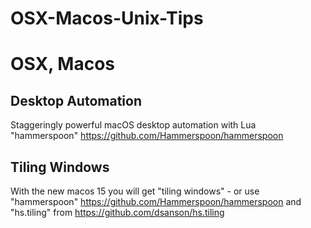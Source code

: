 # OSX-Macos-Unix-Tips


# OSX, Macos




## Desktop Automation
Staggeringly powerful macOS desktop automation with Lua 
"hammerspoon" https://github.com/Hammerspoon/hammerspoon


## Tiling Windows
With the new macos 15 you will get "tiling windows" - or use "hammerspoon" https://github.com/Hammerspoon/hammerspoon and "hs.tiling" from https://github.com/dsanson/hs.tiling



